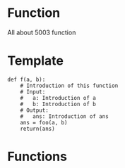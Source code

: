 # Function
All about 5003 function

# Template

```
def f(a, b):
    # Introduction of this function
    # Input:
    #   a: Introduction of a
    #   b: Introduction of b
    # Output:
    #   ans: Introduction of ans
    ans = foo(a, b)
    return(ans)

```

# Functions 
